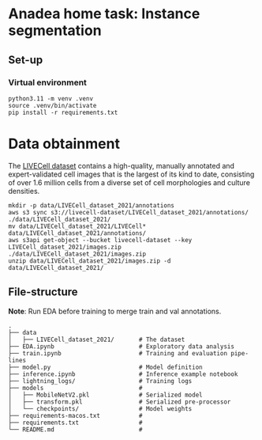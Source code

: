 # Anadea home task: Instance segmentation

## Set-up
### Virtual environment
```shell
python3.11 -m venv .venv
source .venv/bin/activate
pip install -r requirements.txt
```
# Data obtainment
The [LIVECell dataset](https://sartorius-research.github.io/LIVECell/) contains a high-quality, manually annotated and expert-validated cell images that is the largest of its kind to date, consisting of over 1.6 million cells from a diverse set of cell morphologies and culture densities.
```shell
mkdir -p data/LIVECell_dataset_2021/annotations
aws s3 sync s3://livecell-dataset/LIVECell_dataset_2021/annotations/ ./data/LIVECell_dataset_2021/
mv data/LIVECell_dataset_2021/LIVECell* data/LIVECell_dataset_2021/annotations/
aws s3api get-object --bucket livecell-dataset --key LIVECell_dataset_2021/images.zip ./data/LIVECell_dataset_2021/images.zip
unzip data/LIVECell_dataset_2021/images.zip -d data/LIVECell_dataset_2021/
```

## File-structure
**Note**: Run EDA before training to merge train and val annotations.

```shell        
.
├── data
│   ├── LIVECell_dataset_2021/       # The dataset
├── EDA.ipynb                        # Exploratory data analysis
├── train.ipynb                      # Training and evaluation pipe-lines
├── model.py                         # Model definition
├── inference.ipynb                  # Inference example notebook
├── lightning_logs/                  # Training logs
├── models                           #
│   ├── MobileNetV2.pkl              # Serialized model
│   ├── transform.pkl                # Serialized pre-processor
│   └── checkpoints/                 # Model weights
├── requirements-macos.txt           #
├── requirements.txt                 #
└── README.md                        #
```
